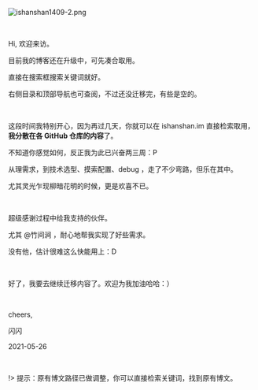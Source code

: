 
<!-- 未来这个文件名要改成 README -->


![ishanshan1409-2.png](http://ishanshan.zoomquiet.top/share/ishanshan1409-2.png?imageView2/2/w/100)

<br>

Hi, 欢迎来访。

目前我的博客还在升级中，可先凑合取用。

直接在搜索框搜索关键词就好。

右侧目录和顶部导航也可查阅，不过还没迁移完，有些是空的。


<br>

这段时间我特别开心，因为再过几天，你就可以在 ishanshan.im 直接检索取用，**我分散在各 GitHub 仓库的内容**了。

不知道你感觉如何，反正我为此已兴奋两三周：P

从理需求，到技术选型、摸索配置、debug ，走了不少弯路，但乐在其中。

尤其灵光乍现柳暗花明的时候，更是欢喜不已。

<br>

超级感谢过程中给我支持的伙伴。

尤其 @竹间涧 ，耐心地帮我实现了好些需求。

没有他，估计很难这么快能用上：D

<br>


好了，我要去继续迁移内容了。欢迎为我加油哈哈：）




<br>

cheers,

闪闪

2021-05-26

<br>

!> 提示：原有博文路径已做调整，你可以直接检索关键词，找到原有博文。
